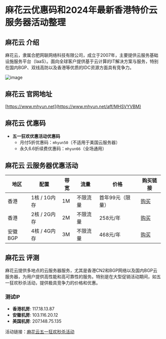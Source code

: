 # 麻花云优惠码和2024年最新香港特价云服务器活动整理

## 麻花云 介绍
麻花云，隶属合肥网联网络科技有限公司，成立于2007年，主要提供云服务基础设施服务平台（IaaS）。面向全球客户提供基于云计算的IT解决方案与服务，特别在国内BGP、双线高防以及香港等优质的IDC资源方面具有竞争力。

![image](https://github.com/rb5689541/mahuayun/assets/167603929/1e3184aa-8cf5-4e5d-a788-17a63fdc9256)


## 麻花云 官网地址
[https://www.mhyun.net](https://www.mhyun.net/aff/MHSVYVBM)

## 麻花云 优惠码
- **五一狂欢优惠活动优惠码**
  - 月付5折优惠码：`mhyun50`（不适用于美国云服务器）
  - 永久6.6折续费优惠码：`mhyun66`（全场通用）

## 麻花云 云服务器优惠活动
| 地区      | 配置           | 带宽   | 流量     | 价格        | 购买链接                                     |
|---------|--------------|------|--------|-----------|------------------------------------------|
| 香港     | 1核 / 1G内存  | 1M   | 不限流量  | 首年99元（限量） | [购买](https://www.mhyun.net/aff/MHSVYVBM) |
| 香港     | 2核 / 2G内存  | 2M   | 不限流量  | 258元/年     | [购买](https://www.mhyun.net/aff/MHSVYVBM) |
| 安徽BGP  | 4核 / 4G内存  | 3M   | 不限流量  | 468元/年     | [购买](https://www.mhyun.net/aff/MHSVYVBM) |

## 麻花云 评测
麻花云提供多地点的云服务器服务，尤其是香港CN2和BGP网络以及国内BGP云服务器，为用户提供高性能和高可靠性的服务。特别是在大型促销活动期间，如五一狂欢秒杀活动，提供极具竞争力的价格和优惠。

### 测试IP
- **香港机房**: 117.18.13.87
- **安徽机房**: 103.116.20.12
- **美国机房**: 207.148.75.135

活动链接：[麻花云五一狂欢秒杀活动](https://www.mhyun.net/aff/MHSVYVBM)

